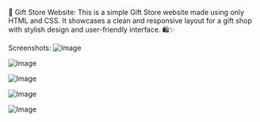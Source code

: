 🎁 Gift Store Website:
This is a simple Gift Store website made using only HTML and CSS. It showcases a clean and responsive layout for a gift shop with stylish design and user-friendly interface. 🛍️✨

Screenshots:
![Image](https://github.com/user-attachments/assets/97f43ecc-627a-4187-8804-6d90d1ab07c2)

![Image](https://github.com/user-attachments/assets/bc3922df-56ac-4f7d-a2aa-5f942be8f183)

![Image](https://github.com/user-attachments/assets/ae285de6-f0a3-4153-b7ef-de13cbea0fe7)

![Image](https://github.com/user-attachments/assets/697e1eba-9b30-487f-a8b6-8ca3c3bb10af) 

![Image](https://github.com/user-attachments/assets/42c682f0-ebe3-4f07-b6e4-5dedb30b433b)

